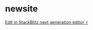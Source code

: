 # newsite

[Edit in StackBlitz next generation editor ⚡️](https://stackblitz.com/~/github.com/credition/newsite)